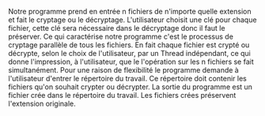 Notre programme prend en entrée n fichiers de n'importe quelle extension et fait le cryptage ou le décryptage.
L'utilisateur choisit une clé pour chaque fichier, cette clé sera nécessaire dans le décryptage donc il faut le préserver.
Ce qui caractérise notre programme c'est le processus de cryptage parallèle de tous les fichiers. 
En fait chaque fichier est crypté ou décrypte, selon le choix de l'utilisateur, par un Thread indépendant, ce qui donne l'impression, à l'utilisateur, que le l'opération sur les n fichiers se fait simultanément.
Pour une raison de flexibilité le programme demande à l'utilisateur d'entrer le répertoire du travail. Ce répertoire doit contenir les fichiers qu'on souhait crypter ou décrypter.
La sortie du programme est un fichier crée dans le répertoire du travail. Les fichiers crées préservent l'extension originale.
